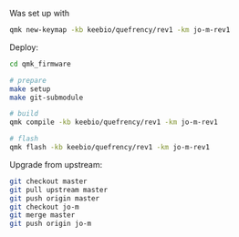 Was set up with

```bash
qmk new-keymap -kb keebio/quefrency/rev1 -km jo-m-rev1
```

Deploy:

```bash
cd qmk_firmware

# prepare
make setup
make git-submodule

# build
qmk compile -kb keebio/quefrency/rev1 -km jo-m-rev1

# flash
qmk flash -kb keebio/quefrency/rev1 -km jo-m-rev1
```

Upgrade from upstream:

```bash
git checkout master
git pull upstream master
git push origin master
git checkout jo-m
git merge master
git push origin jo-m
```
